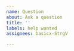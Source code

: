 ```yaml
---
name: Question
about: Ask a question
title: ''
labels: help wanted
assignees: basicx-StrgV

---
```



